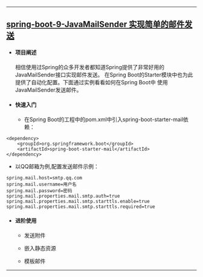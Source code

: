 ----
## [spring-boot-9-JavaMailSender 实现简单的邮件发送](https://github.com/timebusker/spring-boot/tree/master/spring-boot-9-JavaMailSender/)

- #### 项目阐述
     相信使用过Spring的众多开发者都知道Spring提供了非常好用的JavaMailSender接口实现邮件发送。
     在Spring Boot的Starter模块中也为此提供了自动化配置。下面通过实例看看如何在Spring Boot中
     使用JavaMailSender发送邮件。
	
- #### 快速入门
   + 在Spring Boot的工程中的pom.xml中引入spring-boot-starter-mail依赖：
```
<dependency>
    <groupId>org.springframework.boot</groupId>
    <artifactId>spring-boot-starter-mail</artifactId>
</dependency>
```
   + 以QQ邮箱为例,配置发送邮件示例：
```
spring.mail.host=smtp.qq.com
spring.mail.username=用户名
spring.mail.password=密码
spring.mail.properties.mail.smtp.auth=true
spring.mail.properties.mail.smtp.starttls.enable=true
spring.mail.properties.mail.smtp.starttls.required=true
```

- #### 进阶使用
   
   + 发送附件
   
   
   + 嵌入静态资源
   
   
   + 模板邮件
   
   
----